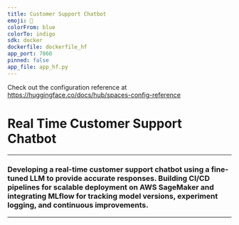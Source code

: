 ```yaml
---
title: Customer Support Chatbot
emoji: 💬
colorFrom: blue
colorTo: indigo
sdk: docker
dockerfile: dockerfile_hf
app_port: 7860
pinned: false
app_file: app_hf.py
---
```


Check out the configuration reference at https://huggingface.co/docs/hub/spaces-config-reference

# Real Time Customer Support Chatbot
---
### Developing a real-time customer support chatbot using a fine-tuned LLM to provide accurate responses. Building CI/CD pipelines for scalable deployment on AWS SageMaker and integrating MLflow for tracking model versions, experiment logging, and continuous improvements.
---
